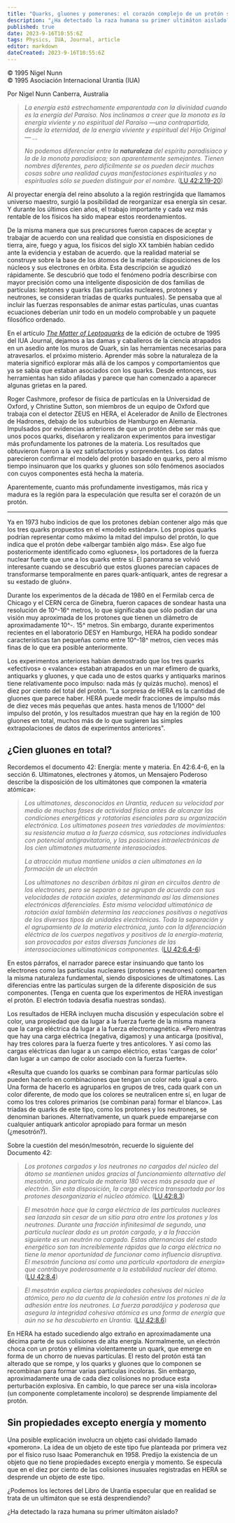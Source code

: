 ```yaml
---
title: "Quarks, gluones y pomerones: el corazón complejo de un protón simple"
description: "¿Ha detectado la raza humana su primer ultimáton aislado?"
published: true
date: 2023-9-16T10:55:6Z
tags: Physics, IUA, Journal, article
editor: markdown
dateCreated: 2023-9-16T10:55:6Z
---
```


<p class="v-card tema v-sheet--gris claro aclarar-3 px-2">© 1995 Nigel Nunn<br>© 1995 Asociación Internacional Urantia (IUA)</p>

Por Nigel Nunn
Canberra, Australia

> _La energía está estrechamente emparentada con la divinidad cuando es la energía del Paraíso. Nos inclinamos a creer que la monota es la energía viviente y no espiritual del Paraíso —una contrapartida, desde la eternidad, de la energía viviente y espiritual del Hijo Original— ..._
> 
> _No podemos diferenciar entre la ***naturaleza*** del espíritu paradisiaco y la de la monota paradisiaca; son aparentemente semejantes. Tienen nombres diferentes, pero difícilmente se os pueden decir muchas cosas sobre una realidad cuyas manifestaciones espirituales y no espirituales sólo se pueden distinguir por el *nombre*._ ([LU 42:2.19-20](/es/The_Urantia_Book/42#p2_19))

Al proyectar energía del reino absoluto a la región restringida que llamamos universo maestro, surgió la posibilidad de reorganizar esa energía sin cesar. Y durante los últimos cien años, el trabajo importante y cada vez más rentable de los físicos ha sido mapear estos reordenamientos.

De la misma manera que sus precursores fueron capaces de aceptar y trabajar de acuerdo con una realidad que consistía en disposiciones de tierra, aire, fuego y agua, los físicos del siglo XX también habían cedido ante la evidencia y estaban de acuerdo. que la realidad material se construye sobre la base de los átomos de la materia: disposiciones de los núcleos y sus electrones en órbita. Esta descripción se agudizó rápidamente. Se descubrió que todo el fenómeno podría describirse con mayor precisión como una inteligente disposición de dos familias de partículas: leptones y quarks (las partículas nucleares, protones y neutrones, se consideran tríadas de quarks puntuales). Se pensaba que al incluir las fuerzas responsables de animar estas partículas, unas cuantas ecuaciones deberían unir todo en un modelo comprobable y un paquete filosófico ordenado.

En el artículo [_The Matter of Leptoquarks_](/es/article/Nigel_Nunn/The_Matter_of_Leptoquarks) de la edición de octubre de 1995 del IUA Journal, dejamos a las damas y caballeros de la ciencia atrapados en un asedio ante los muros de Quark, sin las herramientas necesarias para atravesarlos. el próximo misterio. Aprender más sobre la naturaleza de la materia significó explorar más allá de los campos y comportamientos que ya se sabía que estaban asociados con los quarks. Desde entonces, sus herramientas han sido afiladas y parece que han comenzado a aparecer algunas grietas en la pared.

Roger Cashmore, profesor de física de partículas en la Universidad de Oxford, y Christine Sutton, son miembros de un equipo de Oxford que trabaja con el detector ZEUS en HERA, el Acelerador de Anillo de Electrones de Hadrones, debajo de los suburbios de Hamburgo en Alemania. Impulsados por evidencias anteriores de que un protón debe ser más que unos pocos quarks, diseñaron y realizaron experimentos para investigar más profundamente los patrones de la materia. Los resultados que obtuvieron fueron a la vez satisfactorios y sorprendentes. Los datos parecieron confirmar el modelo del protón basado en quarks, pero al mismo tiempo insinuaron que los quarks y gluones son sólo fenómenos asociados con cuyos componentes está hecha la materia.

Aparentemente, cuanto más profundamente investigamos, más rica y madura es la región para la especulación que resulta ser el corazón de un protón.

---

Ya en 1973 hubo indicios de que los protones debían contener algo más que los tres quarks propuestos en el «modelo estándar». Los propios quarks podrían representar como máximo la mitad del impulso del protón, lo que indica que el protón debe «albergar también algo más». Ese algo fue posteriormente identificado como «gluones», los portadores de la fuerza nuclear fuerte que une a los quarks entre sí. El panorama se volvió interesante cuando se descubrió que estos gluones parecían capaces de transformarse temporalmente en pares quark-antiquark, antes de regresar a su «estado de gluón».

Durante los experimentos de la década de 1980 en el Fermilab cerca de Chicago y el CERN cerca de Ginebra, fueron capaces de sondear hasta una resolución de 10^-16^ metros, lo que significaba que sólo podían dar una visión muy aproximada de los protones que tienen un diámetro de aproximadamente 10^-. 15^ metros. Sin embargo, durante experimentos recientes en el laboratorio DESY en Hamburgo, HERA ha podido sondear características tan pequeñas como entre 10^-18^ metros, cien veces más finas de lo que era posible anteriormente.

Los experimentos anteriores habían demostrado que los tres quarks «efectivos» o «valance» estaban atrapados en un mar efímero de quarks, antiquarks y gluones, y que cada uno de estos quarks y antiquarks marinos tiene relativamente poco impulso: nada más (y quizás mucho). menos) el diez por ciento del total del protón. “La sorpresa de HERA es la cantidad de gluones que parece haber. HERA puede medir fracciones de impulso más de diez veces más pequeñas que antes. hasta menos de 1/1000^ del impulso del protón, y los resultados muestran que hay en la región de 100 gluones en total, muchos más de lo que sugieren las simples extrapolaciones de datos de experimentos anteriores".

## ¿Cien gluones en total?

Recordemos el documento 42: Energía: mente y materia. En 42:6.4-6, en la sección 6. Ultimatones, electrones y átomos, un Mensajero Poderoso describe la disposición de los ultimátones que componen la «materia atómica»:

> _Los ultimatones, desconocidos en Urantia, reducen su velocidad por medio de muchas fases de actividad física antes de alcanzar las condiciones energéticas y rotatorias esenciales para su organización electrónica. Los ultimatones poseen tres variedades de movimientos: su resistencia mutua a la fuerza cósmica, sus rotaciones individuales con potencial antigravitatorio, y las posiciones intraelectrónicas de los cien ultimatones mutuamente interasociados._
> 
> _La atracción mutua mantiene unidos a cien ultimatones en la formación de un electrón_
> 
> _Los ultimatones no describen órbitas ni giran en circuitos dentro de los electrones, pero se separan o se agrupan de acuerdo con sus velocidades de rotación axiales, determinando así las dimensiones electrónicas diferenciales. Esta misma velocidad ultimatónica de rotación axial también determina las reacciones positivas o negativas de los diversos tipos de unidades electrónicas. Toda la separación y el agrupamiento de la materia electrónica, junto con la diferenciación eléctrica de los cuerpos negativos y positivos de la energía-materia, son provocados por estas diversas funciones de las interasociaciones ultimatónicas componentes._ ([LU 42:6.4-6](/es/The_Urantia_Book/42#p6_4))

En estos párrafos, el narrador parece estar insinuando que tanto los electrones como las partículas nucleares (protones y neutrones) comparten la misma naturaleza fundamental, siendo disposiciones de ultimatones. Las diferencias entre las partículas surgen de la diferente disposición de sus componentes. (Tenga en cuenta que los experimentos de HERA investigan el protón. El electrón todavía desafía nuestras sondas).

Los resultados de HERA incluyen mucha discusión y especulación sobre el color, una propiedad que da lugar a la fuerza fuerte de la misma manera que la carga eléctrica da lugar a la fuerza electromagnética. «Pero mientras que hay una carga eléctrica (negativa, digamos) y una anticarga (positiva), hay tres colores para la fuerza fuerte y tres anticolores. Y así como las cargas eléctricas dan lugar a un campo eléctrico, estas 'cargas de color' dan lugar a un campo de color asociado con la fuerza fuerte».

«Resulta que cuando los quarks se combinan para formar partículas sólo pueden hacerlo en combinaciones que tengan un color neto igual a cero. Una forma de hacerlo es agruparlos en grupos de tres, cada quark con un color diferente, de modo que los colores se neutralicen entre sí, en lugar de como los tres colores primarios (se combinan para) formar el blanco». Las tríadas de quarks de este tipo, como los protones y los neutrones, se denominan bariones. Alternativamente, un quark puede emparejarse con cualquier antiquark anticolor apropiado para formar un mesón (¿mesotrón?).

Sobre la cuestión del mesón/mesotrón, recuerde lo siguiente del Documento 42:

> _Los protones cargados y los neutrones no cargados del núcleo del átomo se mantienen unidos gracias al funcionamiento alternativo del mesotrón, una partícula de materia 180 veces más pesada que el electrón. Sin esta disposición, la carga eléctrica transportada por los protones desorganizaría el núcleo atómico._ ([LU 42:8.3](/es/The_Urantia_Book/42#p8_3))

> _El mesotrón hace que la carga eléctrica de las partículas nucleares sea lanzada sin cesar de un sitio para otro entre los protones y los neutrones. Durante una fracción infinitesimal de segundo, una partícula nuclear dada es un protón cargado, y a la fracción siguiente es un neutrón no cargado. Estas alternancias del estado energético son tan increíblemente rápidas que la carga eléctrica no tiene la menor oportunidad de funcionar como influencia disruptiva. El mesotrón funciona así como una partícula «portadora de energía» que contribuye poderosamente a la estabilidad nuclear del átomo._ ([LU 42:8.4](/es/The_Urantia_Book/42#p8_4))

> _El mesotrón explica ciertas propiedades cohesivas del núcleo atómico, pero no da cuenta de la cohesión entre los protones ni de la adhesión entre los neutrones. La fuerza paradójica y poderosa que asegura la integridad cohesiva atómica es una forma de energía que aún no se ha descubierto en Urantia._ ([LU 42:8.6](/es/The_Urantia_Book/42#p8_6))

En HERA ha estado sucediendo algo extraño en aproximadamente una décima parte de sus colisiones de alta energía. Normalmente, un electrón choca con un protón y elimina violentamente un quark, que emerge en forma de un chorro de nuevas partículas. El resto del protón está tan alterado que se rompe, y los quarks y gluones que lo componen se recombinan para formar varias partículas incoloras. Sin embargo, aproximadamente una de cada diez colisiones no produce esta perturbación explosiva. En cambio, lo que parece ser una «isla incolora» (un componente completamente incoloro) se desprende limpiamente del protón.

## Sin propiedades excepto energía y momento

Una posible explicación involucra un objeto casi olvidado llamado «pomeron». La idea de un objeto de este tipo fue planteada por primera vez por el físico ruso Isaac Pomeranchuk en 1958. Predijo la existencia de un objeto que no tiene propiedades excepto energía y momento. Se especula que en el diez por ciento de las colisiones inusuales registradas en HERA se desprende un objeto de este tipo.

¿Podemos los lectores del Libro de Urantia especular que en realidad se trata de un ultimáton que se está desprendiendo?

¿Ha detectado la raza humana su primer ultimáton aislado?
